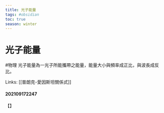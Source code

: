 ```yaml
---
title: 光子能量
tags: #obsidian
toc: true
season: winter
---
```

# 光子能量
#物理
光子能量為一光子所能攜帶之能量，能量大小與頻率成正比，與波長成反比。

Links: [[普朗克-愛因斯坦關係式]]

#### 202109172247

【】
